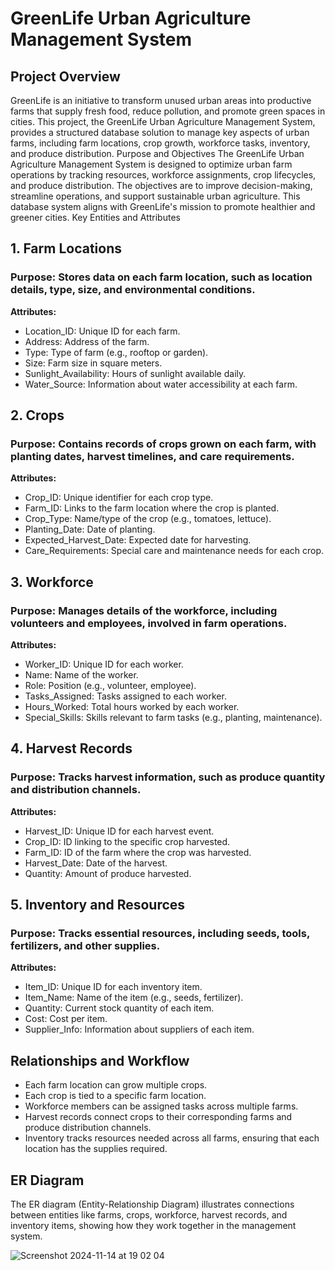 # GreenLife Urban Agriculture Management System
## Project Overview
GreenLife is an initiative to transform unused urban areas into productive farms that supply fresh food, reduce pollution, and promote green spaces in cities. This project, the GreenLife Urban Agriculture Management System, 
provides a structured database solution to manage key aspects of urban farms, including farm locations, crop growth, workforce tasks, inventory, and produce distribution.
Purpose and Objectives
The GreenLife Urban Agriculture Management System is designed to optimize urban farm operations by tracking resources, workforce assignments, crop lifecycles, and produce distribution. 
The objectives are to improve decision-making, streamline operations, and support sustainable urban agriculture. This database system aligns with GreenLife's mission to promote healthier and greener cities.
Key Entities and Attributes
## 1. Farm Locations
### Purpose: Stores data on each farm location, such as location details, type, size, and environmental conditions.
**Attributes:**
- Location_ID: Unique ID for each farm.
- Address: Address of the farm.
- Type: Type of farm (e.g., rooftop or garden).
- Size: Farm size in square meters.
- Sunlight_Availability: Hours of sunlight available daily.
- Water_Source: Information about water accessibility at each farm.

## 2. Crops
### Purpose: Contains records of crops grown on each farm, with planting dates, harvest timelines, and care requirements.
**Attributes:**
- Crop_ID: Unique identifier for each crop type.
- Farm_ID: Links to the farm location where the crop is planted.
- Crop_Type: Name/type of the crop (e.g., tomatoes, lettuce).
- Planting_Date: Date of planting.
- Expected_Harvest_Date: Expected date for harvesting.
- Care_Requirements: Special care and maintenance needs for each crop.

## 3. Workforce
### Purpose: Manages details of the workforce, including volunteers and employees, involved in farm operations.
**Attributes:**
- Worker_ID: Unique ID for each worker.
- Name: Name of the worker.
- Role: Position (e.g., volunteer, employee).
- Tasks_Assigned: Tasks assigned to each worker.
- Hours_Worked: Total hours worked by each worker.
- Special_Skills: Skills relevant to farm tasks (e.g., planting, maintenance).

## 4. Harvest Records
### Purpose: Tracks harvest information, such as produce quantity and distribution channels.
**Attributes:**
- Harvest_ID: Unique ID for each harvest event.
- Crop_ID: ID linking to the specific crop harvested.
- Farm_ID: ID of the farm where the crop was harvested.
- Harvest_Date: Date of the harvest.
- Quantity: Amount of produce harvested.

## 5. Inventory and Resources
### Purpose: Tracks essential resources, including seeds, tools, fertilizers, and other supplies.
**Attributes:**
- Item_ID: Unique ID for each inventory item.
- Item_Name: Name of the item (e.g., seeds, fertilizer).
- Quantity: Current stock quantity of each item.
- Cost: Cost per item.
- Supplier_Info: Information about suppliers of each item.

## Relationships and Workflow

- Each farm location can grow multiple crops.
- Each crop is tied to a specific farm location.
- Workforce members can be assigned tasks across multiple farms.
- Harvest records connect crops to their corresponding farms and produce distribution channels.
- Inventory tracks resources needed across all farms, ensuring that each location has the supplies required.

## ER Diagram
The ER diagram (Entity-Relationship Diagram) illustrates connections between entities like farms, crops, workforce, harvest records, and inventory items, showing how they work together in the management system.

![Screenshot 2024-11-14 at 19 02 04](https://github.com/user-attachments/assets/64ed7417-7c17-440a-9a82-dffa4435e4fc)









